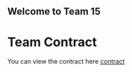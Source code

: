 ## Welcome to Team 15

# Team Contract
You can view the contract here [contract](https://github.com/gururajbhupal/ECE3400-Team15/blob/master/contract.pdf) 


